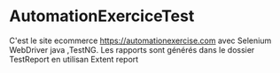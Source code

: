 # AutomationExerciceTest
C'est le site ecommerce https://automationexercise.com avec Selenium WebDriver java ,TestNG.
Les rapports sont générés dans le dossier TestReport en utilisan Extent report

